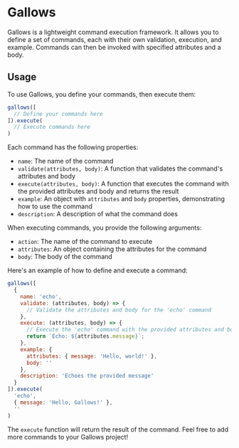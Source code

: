 # Gallows

Gallows is a lightweight command execution framework. It allows you to define a set of commands, each with their own validation, execution, and example. Commands can then be invoked with specified attributes and a body.

## Usage

To use Gallows, you define your commands, then execute them:

```javascript
gallows([
  // Define your commands here
]).execute(
  // Execute commands here
)
```

Each command has the following properties:

- `name`: The name of the command
- `validate(attributes, body)`: A function that validates the command's attributes and body
- `execute(attributes, body)`: A function that executes the command with the provided attributes and body and returns the result
- `example`: An object with `attributes` and `body` properties, demonstrating how to use the command
- `description`: A description of what the command does

When executing commands, you provide the following arguments:

- `action`: The name of the command to execute
- `attributes`: An object containing the attributes for the command
- `body`: The body of the command

Here's an example of how to define and execute a command:

```javascript
gallows([
  {
    name: 'echo',
    validate: (attributes, body) => {
      // Validate the attributes and body for the 'echo' command
    },
    execute: (attributes, body) => {
      // Execute the 'echo' command with the provided attributes and body
      return `Echo: ${attributes.message}`;
    },
    example: {
      attributes: { message: 'Hello, world!' },
      body: ''
    },
    description: 'Echoes the provided message'
  }
]).execute(
  'echo',
  { message: 'Hello, Gallows!' },
  ''
)
```

The `execute` function will return the result of the command. Feel free to add more commands to your Gallows project!
